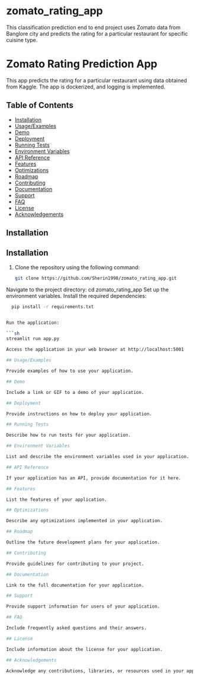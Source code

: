 # zomato_rating_app
This classification prediction end to end project uses Zomato data from Banglore city and predicts the rating for a particular restaurant for specific cuisine type.


# Zomato Rating Prediction App

This app predicts the rating for a particular restaurant using data obtained from Kaggle. The app is dockerized, and logging is implemented.

## Table of Contents

- [Installation](#installation)
- [Usage/Examples](#usage/examples)
- [Demo](#demo)
- [Deployment](#deployment)
- [Running Tests](#running-tests)
- [Environment Variables](#environment-variables)
- [API Reference](#api-reference)
- [Features](#features)
- [Optimizations](#optimizations)
- [Roadmap](#roadmap)
- [Contributing](#contributing)
- [Documentation](#documentation)
- [Support](#support)
- [FAQ](#faq)
- [License](#license)
- [Acknowledgements](#acknowledgements)

## Installation

## Installation

1. Clone the repository using the following command:

   ```sh
   git clone https://github.com/Sherin1998/zomato_rating_app.git
Navigate to the project directory:
cd zomato_rating_app
Set up the environment variables.
Install the required dependencies:


   ```sh
     pip install -r requirements.txt


Run the application:

  ```sh
   streamlit run app.py

Access the application in your web browser at http://localhost:5001

## Usage/Examples

Provide examples of how to use your application.

## Demo

Include a link or GIF to a demo of your application.

## Deployment

Provide instructions on how to deploy your application.

## Running Tests

Describe how to run tests for your application.

## Environment Variables

List and describe the environment variables used in your application.

## API Reference

If your application has an API, provide documentation for it here.

## Features

List the features of your application.

## Optimizations

Describe any optimizations implemented in your application.

## Roadmap

Outline the future development plans for your application.

## Contributing

Provide guidelines for contributing to your project.

## Documentation

Link to the full documentation for your application.

## Support

Provide support information for users of your application.

## FAQ

Include frequently asked questions and their answers.

## License

Include information about the license for your application.

## Acknowledgements

Acknowledge any contributions, libraries, or resources used in your application.
